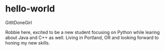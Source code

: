 # hello-world
GitItDoneGirl

Robbie here, excited to be a new student focusing on Python while learing about Java and C++ as well. 
Living in Portland, OR and looking forward to honing my new skills. 

